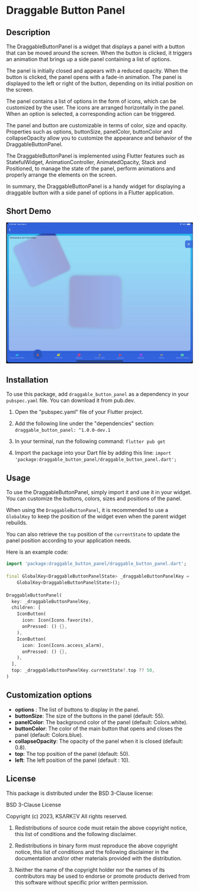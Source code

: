 # Draggable Button Panel

## Description
The DraggableButtonPanel is a widget that displays a panel with a button that can be moved around the screen.
When the button is clicked, it triggers an animation that brings up a side panel containing a list of options.

The panel is initially closed and appears with a reduced opacity.
When the button is clicked, the panel opens with a fade-in animation. The panel is displayed to the left or right of the button, depending on its initial position on the screen.

The panel contains a list of options in the form of icons, which can be customized by the user.
The icons are arranged horizontally in the panel. When an option is selected, a corresponding action can be triggered.

The panel and button are customizable in terms of color, size and opacity.
Properties such as options, buttonSize, panelColor, buttonColor and collapseOpacity allow you to customize the appearance and behavior of the DraggableButtonPanel.

The DraggableButtonPanel is implemented using Flutter features such as StatefulWidget, AnimationController, AnimatedOpacity, Stack and Positioned, to manage the state of the panel, perform animations and properly arrange the elements on the screen.

In summary, the DraggableButtonPanel is a handy widget for displaying a draggable button with a side panel of options in a Flutter application.

## Short Demo

![](https://github.com/KsarKev/draggable_button_panel/blob/main/lib/assets/gifs/demo.gif?raw=true)

## Installation

To use this package, add `draggable_button_panel` as a dependency in your `pubspec.yaml` file. You can download it from pub.dev.

1. Open the "pubspec.yaml" file of your Flutter project.

2. Add the following line under the "dependencies" section:
   `draggable_button_panel: ^1.0.0-dev.1`

3. In your terminal, run the following command:
   `flutter pub get`

4. Import the package into your Dart file by adding this line:
   `import 'package:draggable_button_panel/draggable_button_panel.dart';`

## Usage

To use the DraggableButtonPanel, simply import it and use it in your widget. You can customize the buttons, colors, sizes and positions of the panel.

When using the `DraggableButtonPanel`, it is recommended to use a `GlobalKey` to keep the position of the widget even when the parent widget rebuilds.

You can also retrieve the `top` position of the `currentState` to update the panel position according to your application needs.

Here is an example code:

```dart
import 'package:draggable_button_panel/draggable_button_panel.dart';

final GlobalKey<DraggableButtonPanelState> _draggableButtonPanelKey =
    GlobalKey<DraggableButtonPanelState>();

DraggableButtonPanel(
  key: _draggableButtonPanelKey,
  children: [
    IconButton(
      icon: Icon(Icons.favorite),
      onPressed: () {},
    ),
    IconButton(
      icon: Icon(Icons.access_alarm),
      onPressed: () {},
    ),
  ],
  top: _draggableButtonPanelKey.currentState?.top ?? 50,
)
```

## Customization options
- **options** : The list of buttons to display in the panel.
- **buttonSize**: The size of the buttons in the panel (default: 55).
- **panelColor**: The background color of the panel (default: Colors.white).
- **buttonColor**: The color of the main button that opens and closes the panel (default: Colors.blue).
- **collapseOpacity**: The opacity of the panel when it is closed (default: 0.8).
- **top**: The top position of the panel (default: 50).
- **left**: The left position of the panel (default : 10).

## License
This package is distributed under the BSD 3-Clause license:

BSD 3-Clause License

Copyright (c) 2023, KSɅRKΞV
All rights reserved.

1. Redistributions of source code must retain the above copyright notice, this
   list of conditions and the following disclaimer.

2. Redistributions in binary form must reproduce the above copyright notice,
   this list of conditions and the following disclaimer in the documentation
   and/or other materials provided with the distribution.

3. Neither the name of the copyright holder nor the names of its
   contributors may be used to endorse or promote products derived from
   this software without specific prior written permission.
